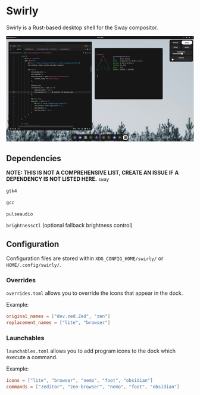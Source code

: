 # Swirly
Swirly is a Rust-based desktop shell for the Sway compositor.

![demo](demo.png)

## Dependencies
**NOTE: THIS IS NOT A COMPREHENSIVE LIST, CREATE AN ISSUE IF A DEPENDENCY IS NOT LISTED HERE.**
`sway`

`gtk4`

`gcc`

`pulseaudio`

`brightnessctl` (optional fallback brightness control)

## Configuration
Configuration files are stored within `XDG_CONFIG_HOME/swirly/` or `HOME/.config/swirly/`.

### Overrides
`overrides.toml` allows you to override the icons that appear in the dock.

Example:
```toml
original_names = ["dev.zed.Zed", "zen"]
replacement_names = ["lite", "browser"]
```

### Launchables
`launchables.toml` allows you to add program icons to the dock which execute a command.

Example:
```toml
icons = ["lite", "browser", "nemo", "foot", "obsidian"]
commands = ["zeditor", "zen-browser", "nemo", "foot", "obsidian"]
```
